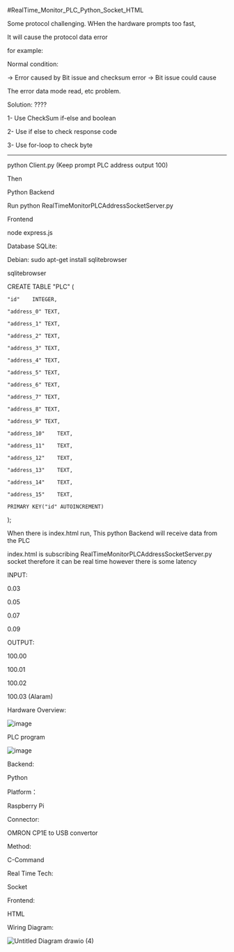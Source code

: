 #RealTime_Monitor_PLC_Python_Socket_HTML

Some protocol challenging. WHen the hardware prompts too fast,

It will cause the protocol data error 

for example:

Normal condition:


-> Error caused by Bit issue and checksum error 
-> Bit issue could cause 

The error data mode read, etc problem.



Solution: ????

1- Use CheckSum if-else and boolean 

2- Use if else to check response code

3- Use for-loop to check byte

________________________________________________________________

python Client.py  (Keep prompt PLC address output 100)

Then 

Python Backend 

Run python RealTimeMonitorPLCAddressSocketServer.py


Frontend

node express.js

Database SQLite:

Debian: sudo apt-get install sqlitebrowser

sqlitebrowser


CREATE TABLE "PLC" (

	"id"	INTEGER,

	"address_0"	TEXT,

	"address_1"	TEXT,

	"address_2"	TEXT,

	"address_3"	TEXT,

	"address_4"	TEXT,

	"address_5"	TEXT,

	"address_6"	TEXT,

	"address_7"	TEXT,

	"address_8"	TEXT,

	"address_9"	TEXT,

	"address_10"	TEXT,

	"address_11"	TEXT,

	"address_12"	TEXT,

	"address_13"	TEXT,

	"address_14"	TEXT,

	"address_15"	TEXT,

	PRIMARY KEY("id" AUTOINCREMENT)
    
);




When there is index.html run, This python Backend will receive data from the PLC

index.html is subscribing RealTimeMonitorPLCAddressSocketServer.py socket therefore it can be real time however there is some latency 


INPUT: 

0.03

0.05

0.07

0.09


OUTPUT:

100.00

100.01

100.02

100.03 (Alaram)

Hardware Overview:

![image](https://github.com/junxian428/RealTime_Monitor_PLC_Python_Socket_HTML/assets/58724748/92640cb5-8b75-491a-b6bc-ba75400953f9)



PLC program

![image](https://github.com/junxian428/CP1E_Wiring_Diagram/assets/58724748/f833adc9-8c18-4b1d-8685-636877fa8058)


Backend: 

Python

Platform：

Raspberry Pi

Connector:

OMRON CP1E to USB convertor


Method:

C-Command



Real Time Tech:

Socket 



Frontend:

HTML



Wiring Diagram:

![Untitled Diagram drawio (4)](https://github.com/junxian428/RealTime_Monitor_PLC_Python_Socket_HTML/assets/58724748/e2946f97-5772-4616-8143-2095a8536f34)




